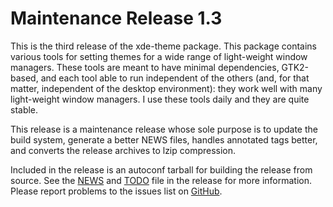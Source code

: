 [xde-theme -- release notes.  2019-09-05]: #

Maintenance Release 1.3
=======================

This is the third release of the xde-theme package.  This package
contains various tools for setting themes for a wide range of
light-weight window managers.  These tools are meant to have minimal
dependencies, GTK2-based, and each tool able to run independent of the
others (and, for that matter, independent of the desktop environment):
they work well with many light-weight window managers.  I use these
tools daily and they are quite stable.

This release is a maintenance release whose sole purpose is to update
the build system, generate a better NEWS files, handles annotated tags
better, and converts the release archives to lzip compression.

Included in the release is an autoconf tarball for building the release
from source.  See the [NEWS](NEWS) and [TODO](TODO) file in the release
for more information.  Please report problems to the issues list on
[GitHub](https://github.com/bbidulock/xde-theme/issues).

[ vim: set ft=markdown sw=4 tw=72 nocin nosi fo+=tcqlorn spell: ]: #
